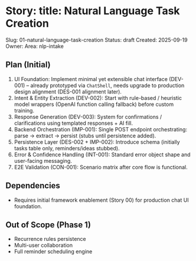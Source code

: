 # Story: title: Natural Language Task Creation
Slug: 01-natural-language-task-creation
Status: draft
Created: 2025-09-19
Owner: 
Area: nlp-intake

## Plan (Initial)
1. UI Foundation: Implement minimal yet extensible chat interface (DEV-001) – already prototyped via `ChatShell`, needs upgrade to production design alignment (DES-001 alignment later).
2. Intent & Entity Extraction (DEV-002): Start with rule-based / heuristic model wrappers (OpenAI function calling fallback) before custom training.
3. Response Generation (DEV-003): System for confirmations / clarifications using templated responses + AI fill.
4. Backend Orchestration (IMP-001): Single POST endpoint orchestrating: parse -> extract -> persist (stubs until persistence added).
5. Persistence Layer (DES-002 + IMP-002): Introduce schema (initially tasks table only, reminders/ideas stubbed).
6. Error & Confidence Handling (INT-001): Standard error object shape and user-facing messaging.
7. E2E Validation (CON-001): Scenario matrix after core flow is functional.

## Dependencies
- Requires initial framework enablement (Story 00) for production chat UI foundation.

## Out of Scope (Phase 1)
- Recurrence rules persistence
- Multi-user collaboration
- Full reminder scheduling engine
